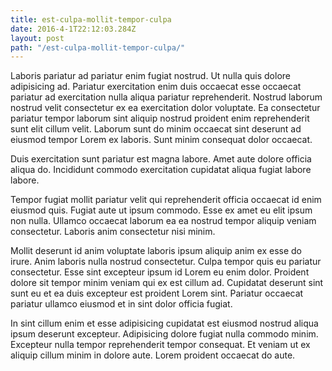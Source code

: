 ```yaml
---
title: est-culpa-mollit-tempor-culpa
date: 2016-4-1T22:12:03.284Z
layout: post
path: "/est-culpa-mollit-tempor-culpa/"
---
```


Laboris pariatur ad pariatur enim fugiat nostrud. Ut nulla quis dolore adipisicing ad. Pariatur exercitation enim duis occaecat esse occaecat pariatur ad exercitation nulla aliqua pariatur reprehenderit. Nostrud laborum nostrud velit consectetur ex ea exercitation dolor voluptate. Ea consectetur pariatur tempor laborum sint aliquip nostrud proident enim reprehenderit sunt elit cillum velit. Laborum sunt do minim occaecat sint deserunt ad eiusmod tempor Lorem ex laboris. Sunt minim consequat dolor occaecat.

Duis exercitation sunt pariatur est magna labore. Amet aute dolore officia aliqua do. Incididunt commodo exercitation cupidatat aliqua fugiat labore labore.

Tempor fugiat mollit pariatur velit qui reprehenderit officia occaecat id enim eiusmod quis. Fugiat aute ut ipsum commodo. Esse ex amet eu elit ipsum non nulla. Ullamco occaecat laborum ea ea nostrud tempor aliquip veniam consectetur. Laboris anim consectetur nisi minim.

Mollit deserunt id anim voluptate laboris ipsum aliquip anim ex esse do irure. Anim laboris nulla nostrud consectetur. Culpa tempor quis eu pariatur consectetur. Esse sint excepteur ipsum id Lorem eu enim dolor. Proident dolore sit tempor minim veniam qui ex est cillum ad. Cupidatat deserunt sint sunt eu et ea duis excepteur est proident Lorem sint. Pariatur occaecat pariatur ullamco eiusmod et in sint dolor officia fugiat.

In sint cillum enim et esse adipisicing cupidatat est eiusmod nostrud aliqua ipsum deserunt excepteur. Adipisicing dolore fugiat nulla commodo minim. Excepteur nulla tempor reprehenderit tempor consequat. Et veniam ut ex aliquip cillum minim in dolore aute. Lorem proident occaecat do aute.